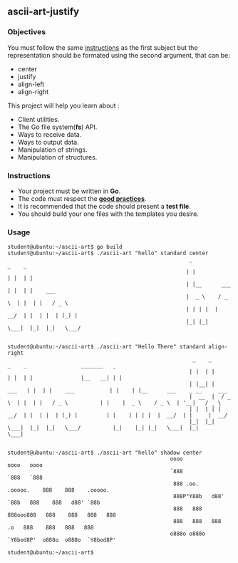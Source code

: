 ## ascii-art-justify

### Objectives

You must follow the same [instructions](https://github.com/01-edu/public/ascii-art.en.md) as the first subject but the representation should be formated using the second argument, that can be:

- center
- justify
- align-left
- align-right

This project will help you learn about :

- Client utilities.
- The Go file system(**fs**) API.
- Ways to receive data.
- Ways to output data.
- Manipulation of strings.
- Manipulation of structures.

### Instructions

- Your project must be written in **Go**.
- The code must respect the [**good practices**](https://github.com/01-edu/public/good-practices.en.md).
- It is recommended that the code should present a **test file**.
- You should build your one files with the templates you desire.

### Usage

```console
student@ubuntu:~/ascii-art$ go build
student@ubuntu:~/ascii-art$ ./ascii-art "hello" standard center
                                                         _                _    _           
                                                        | |              | |  | |          
                                                        | |__      ___   | |  | |    ___   
                                                        |  _ \    / _ \  | |  | |   / _ \  
                                                        | | | |  |  __/  | |  | |  | (_) | 
                                                        |_| |_|   \___|  |_|  |_|   \___/  
                                                                                           
                                                                                           
student@ubuntu:~/ascii-art$ ./ascii-art "Hello There" standard align-right
                                                          _    _           _    _                 _______   _                              
                                                         | |  | |         | |  | |               |__   __| | |                             
                                                         | |__| |   ___   | |  | |    ___           | |    | |__      ___    _ __     ___  
                                                         |  __  |  / _ \  | |  | |   / _ \          | |    |  _ \    / _ \  | '__|   / _ \ 
                                                         | |  | | |  __/  | |  | |  | (_) |         | |    | | | |  |  __/  | |     |  __/ 
                                                         |_|  |_|  \___|  |_|  |_|   \___/          |_|    |_| |_|   \___|  |_|      \___| 
                                                                                                                                           
                                                                                                                                           
student@ubuntu:~/ascii-art$ ./ascii-art "hello" shadow center
                                                   oooo                    oooo   oooo             
                                                   `888                    `888   `888             
                                                    888 .oo.     .ooooo.    888    888    .ooooo.  
                                                    888P"Y88b   d88' `88b   888    888   d88' `88b 
                                                    888   888   888ooo888   888    888   888   888 
                                                    888   888   888    .o   888    888   888   888 
                                                   o888o o888o  `Y8bod8P'  o888o  o888o  `Y8bod8P' 
                                                                                                   
student@ubuntu:~/ascii-art$
```
